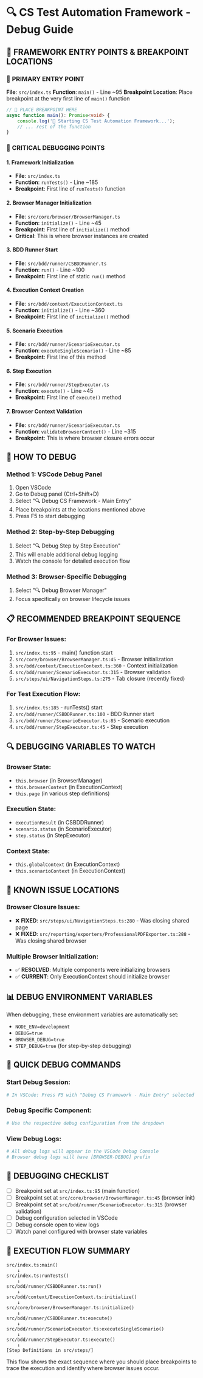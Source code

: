# 🔍 CS Test Automation Framework - Debug Guide

## 📍 **FRAMEWORK ENTRY POINTS & BREAKPOINT LOCATIONS**

### 🚀 **PRIMARY ENTRY POINT**
**File**: `src/index.ts`
**Function**: `main()` - Line ~95
**Breakpoint Location**: Place breakpoint at the very first line of `main()` function

```typescript
// 🔴 PLACE BREAKPOINT HERE
async function main(): Promise<void> {
    console.log('🚀 Starting CS Test Automation Framework...');
    // ... rest of the function
}
```

### 🎯 **CRITICAL DEBUGGING POINTS**

#### 1. **Framework Initialization**
- **File**: `src/index.ts`
- **Function**: `runTests()` - Line ~185
- **Breakpoint**: First line of `runTests()` function

#### 2. **Browser Manager Initialization**
- **File**: `src/core/browser/BrowserManager.ts`
- **Function**: `initialize()` - Line ~45
- **Breakpoint**: First line of `initialize()` method
- **Critical**: This is where browser instances are created

#### 3. **BDD Runner Start**
- **File**: `src/bdd/runner/CSBDDRunner.ts`
- **Function**: `run()` - Line ~100
- **Breakpoint**: First line of static `run()` method

#### 4. **Execution Context Creation**
- **File**: `src/bdd/context/ExecutionContext.ts`
- **Function**: `initialize()` - Line ~360
- **Breakpoint**: First line of `initialize()` method

#### 5. **Scenario Execution**
- **File**: `src/bdd/runner/ScenarioExecutor.ts`
- **Function**: `executeSingleScenario()` - Line ~85
- **Breakpoint**: First line of this method

#### 6. **Step Execution**
- **File**: `src/bdd/runner/StepExecutor.ts`
- **Function**: `execute()` - Line ~45
- **Breakpoint**: First line of `execute()` method

#### 7. **Browser Context Validation**
- **File**: `src/bdd/runner/ScenarioExecutor.ts`
- **Function**: `validateBrowserContext()` - Line ~315
- **Breakpoint**: This is where browser closure errors occur

## 🔧 **HOW TO DEBUG**

### **Method 1: VSCode Debug Panel**
1. Open VSCode
2. Go to Debug panel (Ctrl+Shift+D)
3. Select "🔍 Debug CS Framework - Main Entry"
4. Place breakpoints at the locations mentioned above
5. Press F5 to start debugging

### **Method 2: Step-by-Step Debugging**
1. Select "🔍 Debug Step by Step Execution"
2. This will enable additional debug logging
3. Watch the console for detailed execution flow

### **Method 3: Browser-Specific Debugging**
1. Select "🔍 Debug Browser Manager"
2. Focus specifically on browser lifecycle issues

## 📋 **RECOMMENDED BREAKPOINT SEQUENCE**

### **For Browser Issues:**
1. `src/index.ts:95` - main() function start
2. `src/core/browser/BrowserManager.ts:45` - Browser initialization
3. `src/bdd/context/ExecutionContext.ts:360` - Context initialization
4. `src/bdd/runner/ScenarioExecutor.ts:315` - Browser validation
5. `src/steps/ui/NavigationSteps.ts:275` - Tab closure (recently fixed)

### **For Test Execution Flow:**
1. `src/index.ts:185` - runTests() start
2. `src/bdd/runner/CSBDDRunner.ts:100` - BDD Runner start
3. `src/bdd/runner/ScenarioExecutor.ts:85` - Scenario execution
4. `src/bdd/runner/StepExecutor.ts:45` - Step execution

## 🔍 **DEBUGGING VARIABLES TO WATCH**

### **Browser State:**
- `this.browser` (in BrowserManager)
- `this.browserContext` (in ExecutionContext)
- `this.page` (in various step definitions)

### **Execution State:**
- `executionResult` (in CSBDDRunner)
- `scenario.status` (in ScenarioExecutor)
- `step.status` (in StepExecutor)

### **Context State:**
- `this.globalContext` (in ExecutionContext)
- `this.scenarioContext` (in ExecutionContext)

## 🚨 **KNOWN ISSUE LOCATIONS**

### **Browser Closure Issues:**
- ❌ **FIXED**: `src/steps/ui/NavigationSteps.ts:280` - Was closing shared page
- ❌ **FIXED**: `src/reporting/exporters/ProfessionalPDFExporter.ts:288` - Was closing shared browser

### **Multiple Browser Initialization:**
- ✅ **RESOLVED**: Multiple components were initializing browsers
- ✅ **CURRENT**: Only ExecutionContext should initialize browser

## 📊 **DEBUG ENVIRONMENT VARIABLES**

When debugging, these environment variables are automatically set:
- `NODE_ENV=development`
- `DEBUG=true`
- `BROWSER_DEBUG=true`
- `STEP_DEBUG=true` (for step-by-step debugging)

## 🎯 **QUICK DEBUG COMMANDS**

### **Start Debug Session:**
```bash
# In VSCode: Press F5 with "Debug CS Framework - Main Entry" selected
```

### **Debug Specific Component:**
```bash
# Use the respective debug configuration from the dropdown
```

### **View Debug Logs:**
```bash
# All debug logs will appear in the VSCode Debug Console
# Browser debug logs will have [BROWSER-DEBUG] prefix
```

## 📝 **DEBUGGING CHECKLIST**

- [ ] Breakpoint set at `src/index.ts:95` (main function)
- [ ] Breakpoint set at `src/core/browser/BrowserManager.ts:45` (browser init)
- [ ] Breakpoint set at `src/bdd/runner/ScenarioExecutor.ts:315` (browser validation)
- [ ] Debug configuration selected in VSCode
- [ ] Debug console open to view logs
- [ ] Watch panel configured with browser state variables

## 🔄 **EXECUTION FLOW SUMMARY**

```
src/index.ts:main() 
    ↓
src/index.ts:runTests()
    ↓
src/bdd/runner/CSBDDRunner.ts:run()
    ↓
src/bdd/context/ExecutionContext.ts:initialize()
    ↓
src/core/browser/BrowserManager.ts:initialize()
    ↓
src/bdd/runner/CSBDDRunner.ts:execute()
    ↓
src/bdd/runner/ScenarioExecutor.ts:executeSingleScenario()
    ↓
src/bdd/runner/StepExecutor.ts:execute()
    ↓
[Step Definitions in src/steps/]
```

This flow shows the exact sequence where you should place breakpoints to trace the execution and identify where browser issues occur. 